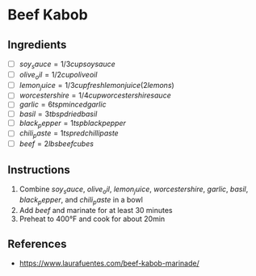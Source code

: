# Beef Kabob

## Ingredients
- [ ] $soy_sauce = 1/3 cup soy sauce$
- [ ] $olive_oil = 1/2 cup olive oil$
- [ ] $lemon_juice = 1/3 cup fresh lemon juice (2 lemons)$
- [ ] $worcestershire = 1/4 cup worcestershire sauce$
- [ ] $garlic = 6tsp minced garlic$
- [ ] $basil = 3tbsp dried basil$
- [ ] $black_pepper = 1tsp black pepper$
- [ ] $chili_paste = 1tsp red chilli paste$
- [ ] $beef = 2lbs beef cubes$

## Instructions
1. Combine $soy_sauce$, $olive_oil$, $lemon_juice$, $worcestershire$, $garlic$, $basil$, $black_pepper$, and $chili_paste$ in a bowl
2. Add $beef$ and marinate for at least 30 minutes
3. Preheat to 400°F and cook for about 20min

## References
- https://www.laurafuentes.com/beef-kabob-marinade/